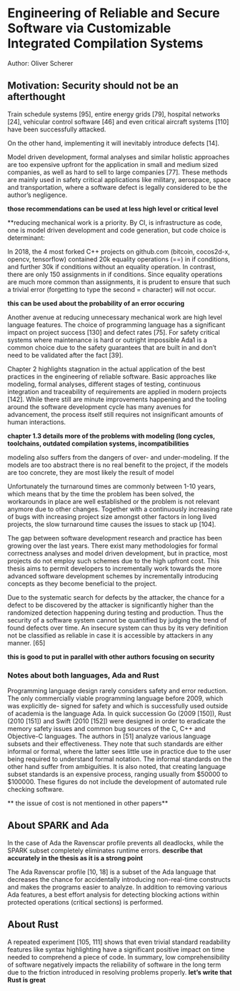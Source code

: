 # Engineering of Reliable and Secure Software via Customizable Integrated Compilation Systems

Author: Oliver Scherer

## Motivation: Security should not be an afterthought

Train schedule systems [95], entire energy grids [79], hospital networks [24], vehicular control software [46] and even critical aircraft systems [110] have been successfully attacked.

On the other hand, implementing it will inevitably introduce defects [14].

Model driven development, formal analyses and similar holistic approaches are too expensive upfront for the application in small and medium sized companies, as well as hard to sell to large companies [77]. These methods are mainly used in
safety critical applications like military, aerospace, space and transportation, where a software defect is legally considered to be the author’s negligence.

**those recommendations can be used at less high level or critical level**

**reducing mechanical work is a priority. By CI, is infrastructure as code, one is model driven development and code generation, but code choice is determinant:


In 2018, the 4 most forked C++ projects on github.com (bitcoin, cocos2d-x, opencv, tensorflow) contained 20k equality operations (==) in if conditions, and
further 30k if conditions without an equality operation. In contrast, there are only 150 assignments in if conditions. Since equality operations are much more common than assignments, it is prudent to ensure that such a trivial error (forgetting to type the second = character) will not occur.

**this can be used about the probability of an error occuring**

Another avenue at reducing unnecessary mechanical work are high level language
features. The choice of programming language has a significant impact on project
success [130] and defect rates [75]. For safety critical systems where maintenance is hard or outright impossible Ada1 is a common choice due to the safety guarantees that are built in and don’t need to be validated after the fact [39].

Chapter 2 highlights stagnation in the actual application of the best practices in the engineering of reliable software. Basic approaches like modeling, formal analyses, different stages of testing, continuous integration and traceability of requirements are applied in modern projects [142]. While there still are minute improvements happening and the tooling around the software development cycle has many avenues for advancement, the process itself still requires not insignificant amounts of human interactions.

**chapter 1.3 details more of the problems with modeling (long cycles, toolchains, outdated compilation systems, incompatibilities**

modeling also suffers from the dangers of over- and under-modeling. If the models are too abstract there is no real benefit to the project,
if the models are too concrete, they are most likely the result of model


Unfortunately the turnaround times are commonly between 1-10 years, which means that by the time the problem has been solved, the workarounds in place are well established or the problem is not relevant anymore due to other changes. Together with a continuously increasing rate of bugs with increasing project size amongst other factors in long lived projects, the slow turnaround time causes the issues to stack up [104].

The gap between software development research and practice has been growing over
the last years. There exist many methodologies for formal correctness analyses
and model driven development, but in practice, most projects do not employ such
schemes due to the high upfront cost. This thesis aims to permit developers to
incrementally work towards the more advanced software development schemes by
incrementally introducing concepts as they become beneficial to the project.


Due to the systematic search for defects by the attacker, the chance for a defect to be discovered by the attacker is significantly higher than the randomized detection happening during testing and production. Thus the security of a software system cannot be quantified by judging the trend of found defects over time. An insecure system can thus by its very definition not be classified as reliable in case it is accessible by attackers in any manner. [65]

**this is good to put in parallel with other authors focusing on security**

### Notes about both languages, Ada and Rust

Programming language design rarely considers safety and error reduction. The only
commercially viable programming language before 2009, which was explicitly de-
signed for safety and which is successfully used outside of academia is the language Ada. In quick succession Go (2009 [150]), Rust (2010 [151]) and Swift (2010 [152]) were designed in order to eradicate the memory safety issues and common bug sources of the C, C++ and Objective-C languages.
The authors in [51] analyze various language subsets and their effectiveness. They note that such standards are either informal or formal, where the latter sees little use in practice due to the user being required to understand formal notation. The informal standards on the other hand suffer from ambiguities. It is also noted, that creating language subset standards is an expensive process, ranging usually from $50000 to $100000. These figures do not include the development of automated rule checking software.

** the issue of cost is not mentioned in other papers**

## About SPARK and Ada

In the case of Ada the Ravenscar profile prevents all deadlocks, while the SPARK subset completely eliminates runtime errors.
**describe that accurately in the thesis as it is a strong point**

The Ada Ravenscar profile [10, 18] is a subset of the Ada language that decreases
the chance for accidentally introducing non-real-time constructs and makes the programs easier to analyze. In addition to removing various Ada features, a best effort analysis for detecting blocking actions within protected operations (critical sections) is performed.


## About Rust
A repeated experiment [105, 111] shows that even trivial standard readability features like syntax highlighting have a significant positive impact on time needed to comprehend a piece of code. In summary, low comprehensibility of software negatively impacts the reliability of software in the long term due to the friction introduced in resolving problems properly.
**let’s write that Rust is great**


